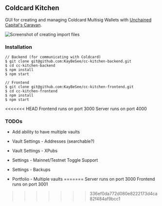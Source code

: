 ## Coldcard Kitchen

GUI for creating and managing Coldcard Multisig Wallets with [Unchained Capital's Caravan](https://github.com/unchained-capital/caravan).

![Screenshot of creating import files](https://github.com/KayBeSee/cc-kitchen-frontend/blob/master/public/screenshot.png "Screenshot of creating import files")

### Installation

```
// Backend (for communicating with Coldcard)
$ git clone git@github.com:KayBeSee/cc-kitchen-backend.git
$ cd cc-kitchen-backend
$ npm install
$ npm start

// Frontend
$ git clone git@github.com:KayBeSee/cc-kitchen-frontend.git
$ cd cc-kitchen-frontend
$ npm install
$ npm start
```

<<<<<<< HEAD
Frontend runs on port 3000
Server runs on port 4000

### TODOs

- Add ability to have multiple vaults

- Vault Settings - Addresses (searchable?)
- Vault Settings - XPubs

- Settings - Mainnet/Testnet Toggle Support

- Settings - Backups

- Portfolio - Multiple vaults
=======
Server runs on port 3000
Frontend runs on port 3001
>>>>>>> 336ef0da772d080e8222173d4ca82f484af9bcc1
